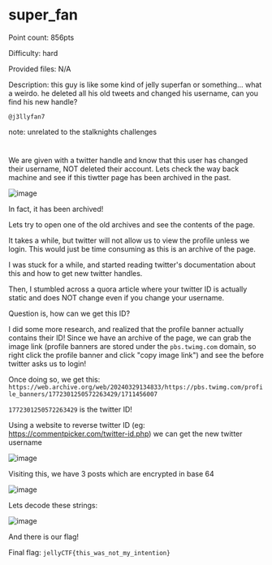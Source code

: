 # super_fan
Point count: 856pts

Difficulty: hard

Provided files: N/A

Description: this guy is like some kind of jelly superfan or something... what a weirdo. he deleted all his old tweets and changed his username, can you find his new handle?

`@j3llyfan7`

note: unrelated to the stalknights challenges
# 

We are given with a twitter handle and know that this user has changed their username, NOT deleted their account. Lets check the way back machine and see if this tiwtter page has been archived in the past. 

![image](https://github.com/sa1181405/pbchocolate-private-writeups/assets/170969470/d1e65199-a21c-4c69-a1ea-01be83c2ada8)

In fact, it has been archived!

Lets try to open one of the old archives and see the contents of the page.

It takes a while, but twitter will not allow us to view the profile unless we login. This would just be time consuming as this is an archive of the page.

I was stuck for a while, and started reading twitter's documentation about this and how to get new twitter handles.

Then, I stumbled across a quora article where your twitter ID is actually static and does NOT change even if you change your username.

Question is, how can we get this ID?

I did some more research, and realized that the profile banner actually contains their ID! Since we have an archive of the page, we can grab the image link (profile banners are stored under the `pbs.twimg.com` domain, so right click the profile banner and click "copy image link") and see the before twitter asks us to login!

Once doing so, we get this: `https://web.archive.org/web/20240329134833/https://pbs.twimg.com/profile_banners/1772301250572263429/1711456007`

`1772301250572263429` is the twitter ID!

Using a website to reverse twitter ID (eg: https://commentpicker.com/twitter-id.php) we can get the new twitter username

![image](https://github.com/sa1181405/pbchocolate-private-writeups/assets/170969470/f1678b14-3bbb-4ca0-b5db-0bba62de69ef)

Visiting this, we have 3 posts which are encrypted in base 64

![image](https://github.com/sa1181405/pbchocolate-private-writeups/assets/170969470/0e5ca288-3e02-43a4-b65a-2680681d8c4a)

Lets decode these strings:

![image](https://github.com/sa1181405/pbchocolate-private-writeups/assets/170969470/f5b55ff9-61e9-4fbb-b435-f7e7112b8983)

And there is our flag!

Final flag: `jellyCTF{this_was_not_my_intention}`



